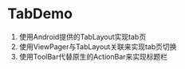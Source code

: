 # TabDemo
1. 使用Android提供的TabLayout实现tab页
2. 使用ViewPager与TabLayout关联来实现tab页切换
3. 使用ToolBar代替原生的ActionBar来实现标题栏
